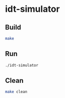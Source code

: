 # idt-simulator

## Build

```bash
make
```

## Run

```bash
./idt-simulator
```

## Clean

```bash
make clean
```
